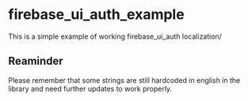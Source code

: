 # firebase_ui_auth_example

This is a simple example of working firebase_ui_auth localization/

## Reaminder

Please remember that some strings are still hardcoded in english in the library and need further updates to work properly.
